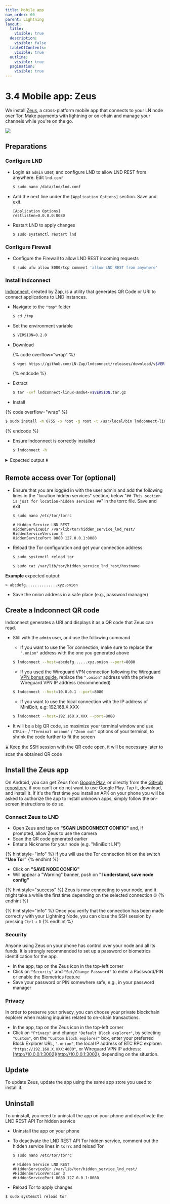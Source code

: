 ```yaml
---
title: Mobile app
nav_order: 60
parent: Lightning
layout:
  title:
    visible: true
  description:
    visible: false
  tableOfContents:
    visible: true
  outline:
    visible: true
  pagination:
    visible: true
---
```


# 3.4 Mobile app: Zeus

We install [Zeus](https://zeusln.app/), a cross-platform mobile app that connects to your LN node over Tor. Make payments with lightning or on-chain and manage your channels while you're on the go.

![](../images/zeus.png)

## Preparations

### **Configure LND**

*   Login as `admin` user, and configure LND to allow LND REST from anywhere. Edit `lnd.conf`

    ```sh
    $ sudo nano /data/lnd/lnd.conf
    ```
*   Add the next line under the `[Application Options]` section. Save and exit.

    ```
    [Application Options]
    restlisten=0.0.0.0:8080
    ```
*   Restart LND to apply changes

    ```sh
    $ sudo systemctl restart lnd
    ```

### **Configure Firewall**

*   Configure the Firewall to allow LND REST incoming requests

    ```sh
    $ sudo ufw allow 8080/tcp comment 'allow LND REST from anywhere'
    ```

### **Install lndconnect**

[lndconnect](https://github.com/LN-Zap/lndconnect), created by Zap, is a utility that generates QR Code or URI to connect applications to LND instances.

*   Navigate to the `"tmp"` folder

    ```sh
    $ cd /tmp
    ```
*   Set the environment variable

    ```sh
    $ VERSION=0.2.0
    ```
*   Download

    {% code overflow="wrap" %}
    ```sh
    $ wget https://github.com/LN-Zap/lndconnect/releases/download/v$VERSION/lndconnect-linux-amd64-v$VERSION.tar.gz
    ```
    {% endcode %}
*   Extract

    ```sh
    $ tar -xvf lndconnect-linux-amd64-v$VERSION.tar.gz
    ```
* Install

{% code overflow="wrap" %}
```bash
$ sudo install -m 0755 -o root -g root -t /usr/local/bin lndconnect-linux-amd64-v$VERSION/lndconnect
```
{% endcode %}

*   Ensure lndconnect is correctly installed

    ```sh
    $ lndconnect -h
    ```

<details>

<summary>Expected output ⬇️</summary>

```
Usage:
  lndconnect [OPTIONS]

Application Options:
      --lnddir=               The base directory that contains lnd's data, logs, configuration file, etc. (default: /home/admin/.lnd)
      --configfile=           Path to configuration file (default: /home/admin/.lnd/lnd.conf)
  -b, --datadir=              The directory to find lnd's data within (default: /home/admin/.lnd/data)
      --tlscertpath=          Path to read the TLS certificate from (default: /home/admin/.lnd/tls.cert)
      --adminmacaroonpath=    Path to read the admin macaroon from
      --readonlymacaroonpath= Path to read the read-only macaroon from
      --invoicemacaroonpath=  Path to read the invoice-only macaroon from
[...]
```

</details>

## Remote access over Tor (optional)

*   Ensure that you are logged in with the user admin and add the following lines in the "location hidden services" section, below "`## This section is just for location-hidden services ##`" in the torrc file. Save and exit

    ```sh
    $ sudo nano /etc/tor/torrc
    ```



    ```
    # Hidden Service LND REST
    HiddenServiceDir /var/lib/tor/hidden_service_lnd_rest/
    HiddenServiceVersion 3
    HiddenServicePort 8080 127.0.0.1:8080
    ```
*   Reload the Tor configuration and get your connection address

    ```sh
    $ sudo systemctl reload tor
    ```

    ```sh
    $ sudo cat /var/lib/tor/hidden_service_lnd_rest/hostname
    ```

**Example** expected output:

```
> abcdefg..............xyz.onion
```

* Save the onion address in a safe place (e.g., password manager)

## **Create a lndconnect QR code**

lndconnect generates a URI and displays it as a QR code that Zeus can read.

*   Still with the `admin` user, and use the following command

    * If you want to use the Tor connection, make sure to replace the `".onion"` address with the one you generated above

    ```sh
    $ lndconnect --host=abcdefg......xyz.onion --port=8080
    ```

    * If you used the Wireguard VPN connection following the [Wireguard VPN bonus guide](../bonus/system/wireguard-vpn.md), replace the `".onion"` address with the private Wireguard VPN IP address (recommended)

    ```sh
    $ lndconnect --host=10.0.0.1 --port=8080
    ```

    * If you want to use the local connection with the IP address of MiniBolt, e.g: 192.168.X.XXX

    ```sh
    $ lndconnect --host=192.168.X.XXX --port=8080
    ```
* It will be a big QR code, so maximize your terminal window and use `CTRL`+`-` / `"Terminal unzoom"` / `"Zoom out"` options of your terminal, to shrink the code further to fit the screen

⌛ Keep the SSH session with the QR code open, it will be necessary later to scan the obtained QR code

## Install the Zeus app

On Android, you can get Zeus from [Google Play](https://play.google.com/store/apps/details?id=app.zeusln.zeus), or directly from the [GitHub repository](https://github.com/ZeusLN/zeus/releases), if you can’t or do not want to use Google Play. Tap it, download, and install it. If it's the first time you install an APK on your phone you will be asked to authorize the app to install unknown apps, simply follow the on-screen instructions to do so.

### **Connect Zeus to LND**

* Open Zeus and tap on **"SCAN LNDCONNECT CONFIG"** and, if prompted, allow Zeus to use the camera
* Scan the QR code generated earlier
* Enter a Nickname for your node (e.g. "MiniBolt LN")

{% hint style="info" %}
If you will use the Tor connection hit on the switch **"Use Tor"**
{% endhint %}

* Click on **"SAVE NODE CONFIG"**
* Will appear a "Warning" banner, push on **"I understand, save node config"**

{% hint style="success" %}
Zeus is now connecting to your node, and it might take a while the first time depending on the selected connection ⏰
{% endhint %}

{% hint style="info" %}
Once you verify that the connection has been made correctly with your Lightning Node, you can close the SSH session by pressing `Ctrl` + `D`
{% endhint %}

### **Security**

Anyone using Zeus on your phone has control over your node and all its funds. It is strongly recommended to set up a password or biometrics identification for the app.

* In the app, tap on the Zeus icon in the top-left corner
* Click on `"Security"` and `"Set/Change Password"` to enter a Password/PIN or enable the Biometrics feature
* Save your password or PIN somewhere safe, e.g., in your password manager

### **Privacy**

In order to preserve your privacy, you can choose your private blockchain explorer when making inquiries related to on-chain transactions.

* In the app, tap on the Zeus icon in the top-left corner
* Click on `"Privacy"` and change `"Default Block explorer"`, by selecting `"Custom"`, on the `"Custom block explorer"` box, enter your preferred Block Explorer URL, `".onion"`, the local IP address of BTC RPC explorer: `"https://192.168.X.XXX:4000"`, or Wireguard VPN IP address: [http://10.0.0.1:3002](http://10.0.0.1:3002), depending on the situation.

## Update

To update Zeus, update the app using the same app store you used to install it.

## Uninstall

To uninstall, you need to uninstall the app on your phone and deactivate the LND REST API Tor hidden service

* Uninstall the app on your phone
*   To deactivate the LND REST API Tor hidden service, comment out the hidden service lines in `torrc` and reload Tor

    ```sh
    $ sudo nano /etc/tor/torrc
    ```



    ```
    # Hidden Service LND REST
    #HiddenServiceDir /var/lib/tor/hidden_service_lnd_rest/
    #HiddenServiceVersion 3
    #HiddenServicePort 8080 127.0.0.1:8080
    ```
* Reload Tor to apply changes

```bash
$ sudo systemctl reload tor
```

